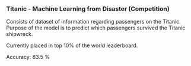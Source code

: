 ### Titanic - Machine Learning from Disaster (Competition)
Consists of dataset of information regarding passengers on the Titanic. Purpose of the model is to predict which passengers survived the Titanic shipwreck.



Currently placed in top 10% of the world leaderboard.


Accuracy: 83.5 %
